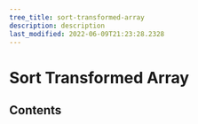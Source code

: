 ```yaml
---
tree_title: sort-transformed-array
description: description
last_modified: 2022-06-09T21:23:28.2328
---
```


# Sort Transformed Array

## Contents
